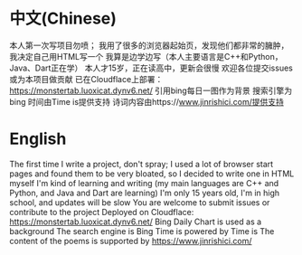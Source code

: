 # 中文(Chinese)
本人第一次写项目勿喷；
我用了很多的浏览器起始页，发现他们都非常的臃肿，我决定自己用HTML写一个
我算是边学边写（本人主要语言是C++和Python，Java、Dart正在学）
本人才15岁，正在读高中，更新会很慢
欢迎各位提交issues或为本项目做贡献
已在Cloudflace上部署：https://monstertab.luoxicat.dynv6.net/
引用bing每日一图作为背景
搜索引擎为bing
时间由Time is提供支持
诗词内容由https://www.jinrishici.com/提供支持

# English
The first time I write a project, don't spray;
I used a lot of browser start pages and found them to be very bloated, so I decided to write one in HTML myself
I'm kind of learning and writing (my main languages are C++ and Python, and Java and Dart are learning)
I'm only 15 years old, I'm in high school, and updates will be slow
You are welcome to submit issues or contribute to the project
Deployed on Cloudflace: https://monstertab.luoxicat.dynv6.net/
Bing Daily Chart is used as a background
The search engine is Bing
Time is powered by Time is
The content of the poems is supported by https://www.jinrishici.com/
